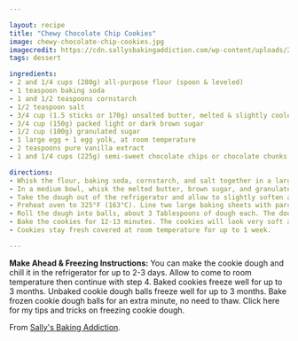 ```yaml
---

layout: recipe
title: "Chewy Chocolate Chip Cookies"
image: chewy-chocolate-chip-cookies.jpg
imagecredit: https://cdn.sallysbakingaddiction.com/wp-content/uploads/2013/05/chocolate-chip-cookie-stack-600x900.jpg
tags: dessert

ingredients:
- 2 and 1/4 cups (280g) all-purpose flour (spoon & leveled)
- 1 teaspoon baking soda
- 1 and 1/2 teaspoons cornstarch
- 1/2 teaspoon salt
- 3/4 cup (1.5 sticks or 170g) unsalted butter, melted & slightly cooled
- 3/4 cup (150g) packed light or dark brown sugar
- 1/2 cup (100g) granulated sugar
- 1 large egg + 1 egg yolk, at room temperature
- 2 teaspoons pure vanilla extract
- 1 and 1/4 cups (225g) semi-sweet chocolate chips or chocolate chunks

directions:
- Whisk the flour, baking soda, cornstarch, and salt together in a large bowl. Set aside.
- In a medium bowl, whisk the melted butter, brown sugar, and granulated sugar together until no brown sugar lumps remain. Whisk in the egg, then the egg yolk. Finally, whisk in the vanilla extract. Pour the wet ingredients into the dry ingredients and mix together with a large spoon or rubber spatula. The dough will be very soft, yet thick. Fold in the chocolate chunks. They may not stick to the dough because of the melted butter, but do your best to combine them. Cover the dough and chill in the refrigerator for 2-3 hours or up to 3-4 days. Chilling is mandatory. I highly recommend chilling the cookie dough overnight for less spreading.
- Take the dough out of the refrigerator and allow to slightly soften at room temperature for 10 minutes.
- Preheat oven to 325°F (163°C). Line two large baking sheets with parchment paper or silicone baking mats. (Always recommended for cookies.) Set aside.
- Roll the dough into balls, about 3 Tablespoons of dough each. The dough will be crumbly, but the warmth of your hands will help the balls stay together. Roll the cookie dough balls to be taller rather than wide, to ensure the cookies will bake up to be thick. See this post for more detail and a photo. Place 8 balls of dough onto each cookie sheet. Press a few more chocolate chips/chunks on top of the dough balls for looks, if desired.
- Bake the cookies for 12-13 minutes. The cookies will look very soft and underbaked. They will continue to bake on the cookie sheet. Allow to cool on the cookie sheet for 10 minutes before transferring to a wire rack to cool completely.
- Cookies stay fresh covered at room temperature for up to 1 week.

---
```


**Make Ahead & Freezing Instructions:** You can make the cookie dough and chill it in the refrigerator for up to 2-3 days. Allow to come to room temperature then continue with step 4. Baked cookies freeze well for up to 3 months. Unbaked cookie dough balls freeze well for up to 3 months. Bake frozen cookie dough balls for an extra minute, no need to thaw. Click here for my tips and tricks on freezing cookie dough.

From [Sally's Baking Addiction](https://sallysbakingaddiction.com/chewy-chocolate-chip-cookies/).
